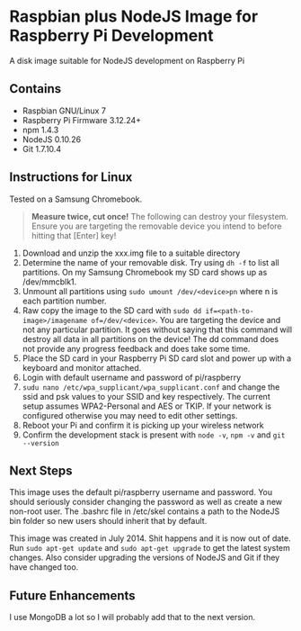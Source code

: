 # Raspbian plus NodeJS Image for Raspberry Pi Development
A disk image suitable for NodeJS development on Raspberry Pi

## Contains
- Raspbian GNU/Linux 7
- Raspberry Pi Firmware 3.12.24+
- npm 1.4.3
- NodeJS 0.10.26
- Git 1.7.10.4

## Instructions for Linux

Tested on a Samsung Chromebook.

> **Measure twice, cut once!** The following can destroy your filesystem. Ensure you are targeting the removable device you intend to before hitting that [Enter] key!

1. Download and unzip the xxx.img file to a suitable directory
1. Determine the name of your removable disk. Try using `dh -f` to list all partitions. On my Samsung Chromebook my SD card shows up as /dev/mmcblk1.
1. Unmount all partitions using `sudo umount /dev/<device>pn` where n is each partition number. 
1. Raw copy the image to the SD card with `sudo dd if=<path-to-image>/imagename of=/dev/<device>`. You are targeting the device and not any particular partition. It goes without saying that this command will destroy all data in all partitions on the device! The dd command does not provide any progress feedback and does take some time.
1. Place the SD card in your Raspberry Pi SD card slot and power up with a keyboard and monitor attached.
1. Login with default username and password of pi/raspberry
1. `sudu nano /etc/wpa_supplicant/wpa_supplicant.conf` and change the ssid and psk values to your SSID and key respectively. The current setup assumes WPA2-Personal and AES or TKIP. If your network is configured otherwise you may need to edit other settings.
1. Reboot your Pi and confirm it is picking up your wireless network
2. Confirm the development stack is present with `node -v`, `npm -v` and `git --version`

## Next Steps
This image uses the default pi/raspberry username and password. You should seriously consider changing the password as well as create a new non-root user. The .bashrc file in /etc/skel contains a path to the NodeJS bin folder so new users should inherit that by default.

This image was created in July 2014. Shit happens and it is now out of date. Run `sudo apt-get update` and `sudo apt-get upgrade` to get the latest system changes. Also consider upgrading the versions of NodeJS and Git if they have changed too.

## Future Enhancements

I use MongoDB a lot so I will probably add that to the next version. 